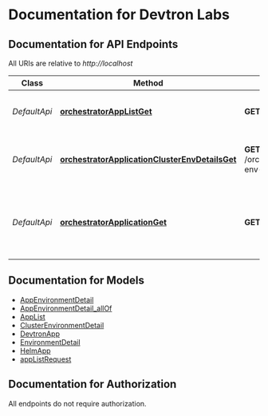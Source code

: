 # Documentation for Devtron Labs

<a name="documentation-for-api-endpoints"></a>
## Documentation for API Endpoints

All URIs are relative to *http://localhost*

Class | Method | HTTP request | Description
------------ | ------------- | ------------- | -------------
*DefaultApi* | [**orchestratorAppListGet**](Apis/DefaultApi.md#orchestratorapplistget) | **GET** /orchestrator/app/list/ | this api gives all Devtron applications.
*DefaultApi* | [**orchestratorApplicationClusterEnvDetailsGet**](Apis/DefaultApi.md#orchestratorapplicationclusterenvdetailsget) | **GET** /orchestrator/application/cluster-env-details | returns cluster environment namespace mappings
*DefaultApi* | [**orchestratorApplicationGet**](Apis/DefaultApi.md#orchestratorapplicationget) | **GET** /orchestrator/application/ | this api gives all external application+ Devtron helm chart applications.


<a name="documentation-for-models"></a>
## Documentation for Models

 - [AppEnvironmentDetail](./Models/AppEnvironmentDetail.md)
 - [AppEnvironmentDetail_allOf](./Models/AppEnvironmentDetail_allOf.md)
 - [AppList](./Models/AppList.md)
 - [ClusterEnvironmentDetail](./Models/ClusterEnvironmentDetail.md)
 - [DevtronApp](./Models/DevtronApp.md)
 - [EnvironmentDetail](./Models/EnvironmentDetail.md)
 - [HelmApp](./Models/HelmApp.md)
 - [appListRequest](./Models/appListRequest.md)


<a name="documentation-for-authorization"></a>
## Documentation for Authorization

All endpoints do not require authorization.
